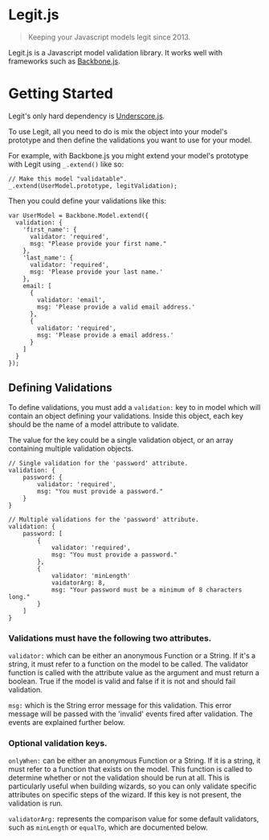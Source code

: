 # Legit.js

> Keeping your Javascript models legit since 2013.


Legit.js is a Javascript model validation library. It works well with frameworks such as [Backbone.js](http://backbonejs.org/).

# Getting Started

Legit's only hard dependency is [Underscore.js](http://underscorejs.org/).

To use Legit, all you need to do is mix the object into your model's prototype and then define the validations you want to use for your model. 

For example, with Backbone.js you might extend your model's prototype with Legit using `_.extend()` like so:

    // Make this model "validatable".
    _.extend(UserModel.prototype, legitValidation);

Then you could define your validations like this:

    var UserModel = Backbone.Model.extend({
      validation: {
        'first_name': {
          validator: 'required',
          msg: "Please provide your first name."
        },
        'last_name': {
          validator: 'required',
          msg: 'Please provide your last name.'
        },
        email: [
          {
            validator: 'email',
            msg: 'Please provide a valid email address.'
          },
          {
            validator: 'required',
            msg: 'Please provide a email address.'
          }
        ]
      }
    });

## Defining Validations

To define validations, you must add a `validation:` key to in model which will contain an object defining your validations. Inside this object, each key should be the name of a model attribute to validate.

The value for the key could be a single validation object, or an array containing multiple validation objects.

    // Single validation for the 'password' attribute.
    validation: {
        password: {
            validator: 'required',
            msg: "You must provide a password."
        }
    }

    // Multiple validations for the 'password' attribute.
    validation: {
        password: [
            {
                validator: 'required',
                msg: "You must provide a password."
            },
            {
                validator: 'minLength'
                vaidatorArg: 8,
                msg: "Your password must be a minimum of 8 characters long."
            }
        ]
    }

### Validations must have the following two attributes.

`validator:` which can be either an anonymous Function or a String. If it's a string, it must refer to a function on the model to be called. The validator function is called with the attribute value as the argument and must return a boolean. True if the model is valid and false if it is not and should fail validation.

`msg:` which is the String error message for this validation. This error message will be passed with the 'invalid' events fired after validation. The events are explained further below.

### Optional validation keys.

`onlyWhen:` can be either an anonymous Function or a String. If it is a string, it must refer to a function that exists on the model. This function is called to determine whether or not the validation should be run at all. This is particularly useful when building wizards, so you can only validate specific attributes on specific steps of the wizard. If this key is not present, the validation is run.

`validatorArg:` represents the comparison value for some default validators, such as `minLength` or `equalTo`, which are documented below.

